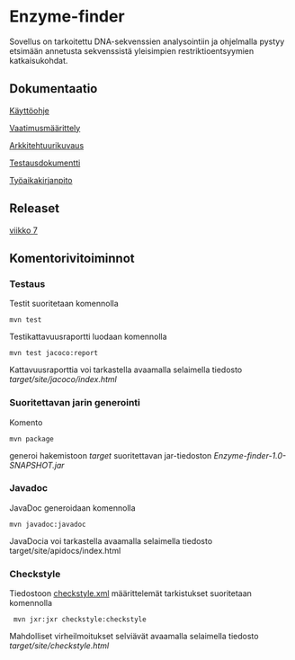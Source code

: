 # Enzyme-finder
Sovellus on tarkoitettu DNA-sekvenssien analysointiin ja ohjelmalla pystyy etsimään annetusta sekvenssistä yleisimpien restriktioentsyymien katkaisukohdat. 

## Dokumentaatio
[Käyttöohje](https://github.com/Geffe/otm-harjoitustyo/blob/master/dokumentointi/kayttoohje.md)

[Vaatimusmäärittely](https://github.com/Geffe/otm-harjoitustyo/blob/master/dokumentointi/vaatimusmaarittely.md)

[Arkkitehtuurikuvaus](https://github.com/Geffe/otm-harjoitustyo/blob/master/dokumentointi/arkkitehtuuri.md)

[Testausdokumentti](https://github.com/Geffe/otm-harjoitustyo/blob/master/dokumentointi/testaus.md)

[Työaikakirjanpito](https://github.com/Geffe/otm-harjoitustyo/blob/master/dokumentointi/tuntikirjanpito.md)


## Releaset

[viikko 7](https://github.com/Geffe/otm-harjoitustyo/releases)

## Komentorivitoiminnot

### Testaus

Testit suoritetaan komennolla

```
mvn test
```

Testikattavuusraportti luodaan komennolla

```
mvn test jacoco:report
```

Kattavuusraporttia voi tarkastella avaamalla selaimella tiedosto _target/site/jacoco/index.html_

### Suoritettavan jarin generointi

Komento

```
mvn package
```

generoi hakemistoon _target_ suoritettavan jar-tiedoston _Enzyme-finder-1.0-SNAPSHOT.jar_

### Javadoc
JavaDoc generoidaan komennolla
```
mvn javadoc:javadoc
```
JavaDocia voi tarkastella avaamalla selaimella tiedosto target/site/apidocs/index.html

### Checkstyle

Tiedostoon [checkstyle.xml](https://github.com/Geffe/otm-harjoitustyo/blob/master/Enzyme-finder/checkstyle.xml) määrittelemät tarkistukset suoritetaan komennolla

```
 mvn jxr:jxr checkstyle:checkstyle
```
Mahdolliset virheilmoitukset selviävät avaamalla selaimella tiedosto _target/site/checkstyle.html_





